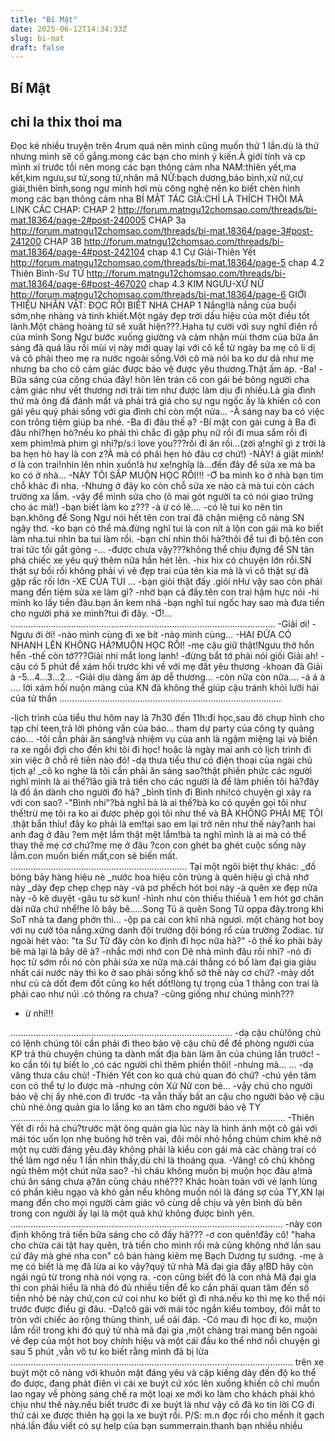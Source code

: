 ```yaml
---
title: "Bí Mật"
date: 2025-06-12T14:34:33Z
slug: bi-mat
draft: false
---
```


## Bí Mật

## chi la thix thoi ma

Đọc ké nhiều truyện trên 4rum quá nên mình cũng muốn thử 1 lần.dù là thử nhưng mình sẽ cố gắng.mong các bạn cho mình ý kiến.À giới tính và cp mình xí trước tồi nên mong các bạn thông cảm nha
NAM:thiên yết,ma kết,kim ngưu,sư tử,song tử,nhân mã
NỮ:bạch dương,bảo bình,xử nữ,cự giải,thiên bình,song ngư
mình hơi mù công nghệ nên ko biết chèn hình mong các bạn thông cảm nha
BÍ MẬT
TÁC GIẢ:CHỈ LÀ THÍCH THÔI MÀ
LINK CÁC CHAP: CHAP 2 http://forum.matngu12chomsao.com/threads/bi-mat.18364/page-2#post-240005
CHAP 3a http://forum.matngu12chomsao.com/threads/bi-mat.18364/page-3#post-241200
CHAP 3B http://forum.matngu12chomsao.com/threads/bi-mat.18364/page-4#post-242104
chap 4.1 Cự Giải-Thiên Yết http://forum.matngu12chomsao.com/threads/bi-mat.18364/page-5
chap 4.2 Thiên Bình-Sư TỬ http://forum.matngu12chomsao.com/threads/bi-mat.18364/page-6#post-467020
chap 4.3 KIM NGƯU-XỬ NỮ http://forum.matngu12chomsao.com/threads/bi-mat.18364/page-6
GIỚI THIỆU NHÂN VẬT:
ĐỌC RỒI BIẾT NHA
CHAP 1
Nắng!là nắng của buổi sớm,nhẹ nhàng và tinh khiết.Một ngày đẹp trời dấu hiệu của một điều tốt lành.Một chàng hoàng tử sẽ xuất hiện???.Haha tự cười với suy nghĩ điên rồ của mình Song Ngư bước xuống giường và cảm nhận mùi thơm của bữa ăn sáng đã quá lâu rồi mùi vị này mới quay lại với cô kể từ ngày ba mẹ cô li dị và cô phải theo mẹ ra nước ngoài sống.Với cô mà nói ba ko dư dả như mẹ nhưng ba cho cô cảm giác được bảo vệ được yêu thương.Thật ấm áp.
-Ba!
-Bữa sáng của công chúa đây! hôn lên trán cô con gái bé bỏng người cha cảm giác như vết thương nơi trái tim như được làm dịu đi nhiều.Là gia đình thứ mà ông đã đánh mất và phải trả giá cho sự ngu ngốc ấy là khiến cô con gái yêu quý phải sống với gia đình chỉ còn một nửa...
-À sáng nay ba có việc con trông tiệm giúp ba nhé.
-Ba đi đâu thế ạ?
-Bí mật con gái cưng à
Ba đi đâu nhỉ?hẹn hò?nếu ko phải thì chắc đi gặp phụ nữ rồi đi mua sắm rồi đi xem phim!mà phim gì nhỉ?p/s:i love you???rồi đi ăn rồi...(zời ạ!nghĩ gì z trời là ba hẹn hò hay là con z?À mà có phải hẹn hò đâu cơ chứ!)
-NÀY!
á giật mình!ơ là con trai!nhìn lên nhìn xuốn!à hư xe!nghĩa là...đến đây để sửa xe mà ba ko có ở nhà...
-NÀY TÔI SẮP MUỘN HỌC RỒI!!!
-Ơ ba mình ko ở nhà bạn tìm chỗ khác đi nha.
-Nhưng ở đây ko còn chỗ sửa xe nào cả mà tui còn cách trường xa lắm.
-vậy để mình sửa cho (ô mai gót người ta có nói giao trứng cho ác mà!)
-bạn biết làm ko z???
-à ừ có lẽ....
-có lẽ tui ko nên tin bạn.không để Song Ngư nói hết tên con trai đã chặn miệng cô nàng SN ngây thơ.
-ko bạn có thể mà.đừng nghĩ tui là con nít à lộn con gái mà ko biết làm nha.tui nhìn ba tui làm rồi.
-bạn chỉ nhìn thôi hả?thôi để tui đi bộ.tên con trai tức tối gắt gỏng
-...
-được chưa vậy???không thể chịu đựng để SN tàn phá chiếc xe yêu quý thêm nữa hắn hét lên.
-hix hix có chuyện lớn rồi.SN thật sự bối rối không phải vì vẻ đẹp trai của tên kia mà là vì cô thật sự đã gặp rắc rối lớn
-XE CỦA TUI
...
-bạn giỏi thật đấy .giỏi nHư vậy sao còn phải mang đến tiệm sửa xe làm gì?
-nhờ bạn cả đấy.tên con trai hậm hực nói
-hì mình ko lấy tiền đâu.bạn ăn kem nhá
-bạn nghĩ tui ngốc hay sao mà đưa tiền cho người phá xe mình?tui đi đây.
-Ơ!...
.........................................................................................................
-Giải ơi!
-Ngưu ới ời!
-nào mình cùng đi xe bít
-nào mình cùng...
-HAI ĐỨA CÓ NHANH LÊN KHÔNG HẢ?MUỘN HỌC RỒI!
-mẹ cậu giữ thật!Ngưu thở hổn hển
-thế còn tớ???Giải nhi mắt long lanh!
-đừng bắt tớ phải nói giối Giải ah!
-cậu có 5 phút để xám hối trước khi về với mẹ đất yêu thương
-khoan đã Giải à
-5...4...3...2...
-Giải dịu dàng ấm áp dễ thương...
-còn nữa còn nữa....
-á á á ....
lời xám hối nuộn màng của KN đã không thể giúp cậu tránh khỏi lưỡi hái của tử thần
........................................................................................
 
-lịch trình của tiểu thư hôm nay là 7h30 đến 11h:đi học,sau đó chụp hình cho tạp chí teen,trả lời phỏng vấn của báo... tham dự party của công ty quảng cáo...
-tôi cần phải ăn sáng!và nhiệm vụ của anh là ngậm miệng lại và biến ra xe ngồi đợi cho đến khi tôi đi học! hoặc là ngày mai anh có lịch trình đi xin việc ở chỗ rẻ tiền nào đó!
-dạ thưa tiểu thư có điện thoại của ngài chủ tịch ạ!
_cô ko nghe là tôi cần phải ăn sáng sao?thật phiền phức các người nghĩ mình là ai thế?lão già trả tiền cho các người là để làm phiền tôi hả?đây là đồ ăn dành cho người đó hả?
_bình tĩnh đi Bình nhi!có chuyện gì xảy ra với con sao?
-"Bình nhi"?bà nghĩ bà là ai thế?bà ko có quyền gọi tôi như thế!trừ mẹ tôi ra ko ai được phép gọi tôi như thế và BÀ KHÔNG PHẢI MẸ TÔI .thật bẩn thỉu!
đây ko phải là em!tại sao em lại trở nên như thế này?anh hai anh đag ở đâu ?em mệt lắm thật mệt lắm!bà ta nghĩ mình là ai mà có thể thay thế mẹ cơ chứ?mẹ mẹ ở đâu ?con con ghét ba ghét cuộc sống này lắm.con muốn biến mất,con sẽ biến mất.
......................................................................
Tại một ngôi biệt thự khác:
_đồ bóng bảy hàng hiệu nè
_nước hoa hiệu côn trùng à quên hiệu gì chả nhớ này
_dày đẹp chẹp chẹp này
-và pơ phếch hót boi này
-à quên xe đẹp nữa này
-ô kê duyệt
-gâu tu sờ kun!
-hình như còn thiếu thiếuà 1 em hót gơ chân dài nữa chứ nhể!he lô bây bê.....Song Tủ à quên Song Tử oppa đây.trong khi SoT nhà ta đang phởn thì...
-ộp pa cái con khỉ nhà ngươi. một chàng hot boy với nụ cườ tỏa nắng.xứng danh đội trưởng đội bóng rổ của trường Zodiac. từ ngoài hét vào: "ta Sư Tử đây còn ko định đi học nữa hả?"
-ô thế ko phải bây bê mà lại là bây dê à?
-nhắc mới nhớ con Dê nhà mình đâu rồi nhỉ?
-nó đi học từ sớm rồi nó còn phải sửa xe nữa mà.cái thằng có bố làm đại gia giàu nhất cái nước này thì ko ở sao phải sống khổ sở thế này cơ chứ?
-mày dốt như củ cà dốt đem đốt cũng ko hết dốt!lòng tự trọng của 1 thằng con trai là phải cao như núi .có thông ra chưa?
-cũng giống như chúng mình???
- ừ nhỉ!!!
 
........................................................................................
-dạ cậu chủ!ông chủ có lệnh chúng tôi cần phải đi theo bảo vệ cậu chủ để đề phòng người của KP trả thù chuyện chúng ta dành mất địa bàn làm ăn của chúng lần trước!
-ko cần tôi tự biết lo ,có các người chỉ thêm phiền thôi!
-nhưng mà...
...
-dạ vâng thưa câu chủ!
-Thiên Yết con ko quá chủ quan đó chứ?
-chú yên tâm con có thể tự lo được mà
-nhưng còn Xử Nữ con bé...
-vậy chú cho người bảo vệ chị ấy nhé.con đi trước
-ta vẫn thấy bất an cậu cho người bảo vệ cậu chủ nhé.ông quản gia lo lắng ko an tâm cho người bảo vệ TY
.............................................................................................................
-Thiên Yết đi rồi hả chú?trước mặt ông quản gia lúc này là hình ảnh một cô gái với mái tóc uốn lọn nhẹ buông hờ trên vai, đôi môi nhỏ hồng chúm chím khẽ nở một nụ cười đáng yêu.đây không phải là kiểu con gái mà các chàng trai có thể làm ngơ nếu 1 lần nhìn thấy,dù chỉ là thoáng qua.
-Vâng! cô chủ không ngủ thêm một chút nữa sao?
-hì cháu không muốn bị muộn học đâu ạ!mà chú ăn sáng chưa ạ?ăn cùng cháu nhé???
Khác hoàn toàn với vẻ lạnh lùng có phần kiêu ngạo và khó gần nếu không muốn nói là đáng sợ của TY,XN lại mang đến cho mọi người cảm giác vô cùng dễ chịu và yên bình dù bên trong con người ấy lại là một quá khứ không được bình yên.
............................................................................................................
-này con định không trả tiền bữa sáng cho cô đấy hả???
-ơ con quên!đây cô!
"haha cho chừa cái tật hay quên, trả tiền cho mình rồi mà cũng không nhớ lần sau cứ đây mà ghé nha con" cô bán hàng kiêm mẹ Bạch Dương tự sướng.
-mẹ à mẹ có biết là mẹ đã lừa ai ko vậy?quý tử nhà Mã đại gia đấy ạ!BD hãy còn ngái ngủ từ trong nhà nói vọng ra.
-con cũng biết đó là con nhà Mã đại gia thì con phải hiểu là nhà đó đủ nhiều tiền để ko cần phải quan tâm đến số tiền nhỏ bé này chứ,con cứ coi như ko biết gì đi nhá.nếu ko thì mẹ ko thể nói trước được điều gì đâu.
-Dạ!cô gái với mái tóc ngắn kiểu tomboy, đôi mắt to tròn với chiếc áo rộng thùng thình, uể oải đáp.
-Có mau đi học đi ko, muộn lắm rồi!
trong khi đó quý tử nhà mã đại gia ,một chàng trai mang bên ngoài vẻ đẹp của một hot boy chính hiệu và một cái đầu ko thể nhớ nổi chuyện gì sau 5 phút ,vẫn vô tư ko biết rằng mình đã bị lừa
................................................................................................................
trên xe buýt một cô nàng với khuôn mặt đáng yêu và cặp kiếng dày đến độ ko thể đo được, đang phát điên vì cái xe buýt cứ xóc lên xuống khiến cô chỉ muốn lao ngay về phòng sáng chế ra một loại xe mới ko làm cho khách phải khó chịu như thế này.nếu biết trước đi xe buýt là như vậy cô đã ko tin lời CG đi thử cái xe được thiên hạ gọi la xe buýt rồi.
P/S: m.n đọc rồi cho mềnh ít gạch nhá.lần đầu viết có sự help của bạn summerrain.thanh bạn nhiều nhiều